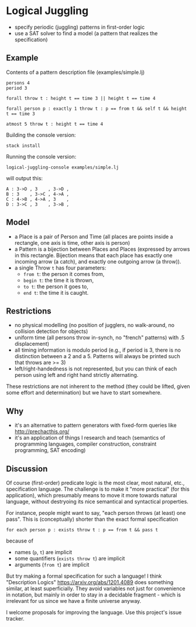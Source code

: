 Logical Juggling
================

* specify periodic (juggling) patterns in first-order logic
* use a SAT solver to find a model (a pattern that realizes the specification)

Example
-------

Contents of a pattern description file (examples/simple.lj)
```
persons 4
period 3

forall throw t : height t == time 3 || height t == time 4

forall person p : exactly 1 throw t : p == from t && self t && height t == time 3

atmost 5 throw t : height t == time 4
```

Building the console version:
```
stack install
```

Running the console version:
```
logical-juggling-console examples/simple.lj
```

will output this:
```
A : 3->D , 3    , 3->D , 
B : 3    , 3->C , 4->A , 
C : 4->B , 4->A , 3    , 
D : 3->C , 3    , 3->B , 
```

Model
-----

* a Place is a pair of Person and Time (all places are points inside a rectangle, one axis is time, other axis is person)
* a Pattern is a bijection between Places and Places (expressed by arrows in this rectangle.
  Bijection means that each place has exactly one incoming arrow (a catch), and exactly one outgoing arrow (a throw)).
* a single Throw `t` has four parameters:
    * `from t`: the person it comes from, 
    * `begin t`: the time it is thrown,
    * `to t`: the person it goes to,
    * `end t`: the time it is caught.

Restrictions
------------

* no physical modelling (no position of jugglers, no walk-around, no collision detection for objects)
* uniform time (all persons throw in-synch, no "french" patterns) with .5 displacement)
* all timing information is modulo period (e.g., if period is 3, there is no distinction between a 2 and a 5.
  Patterns will always be printed such that throws are >= 3)
* left/right-handedness is not represented, but you can think of each person using left and right hand strictly alternating.

These restrictions are not inherent to the method (they could be lifted, given some effort and determination) but we have to start somewhere.

Why
---

* it's an alternative to pattern generators with fixed-form queries like <http://prechacthis.org/>
* it's an application of things I research and teach (semantics of programming languages,
compiler construction, constraint programming, SAT encoding)

Discussion
----------

Of course (first-order) predicate logic is the most clear, most natural, etc., specification language.
The challenge is to make it "more practical" (for this application),
which presumably means to move it more towards natural language,
without destryoing its nice semantical and syntactical properties.

For instance, people might want to say, "each person throws (at least) one pass".
This is (conceptually) shorter than the exact formal specification
```
for each person p : exists throw t : p == from t && pass t
```
because of
* names (`p`, `t`) are implicit
* some quantifiers (`exists throw t`) are implicit 
* arguments (`from t`) are implicit

But try making a formal specification for such a language!
I think "Description Logics" <https://arxiv.org/abs/1201.4089> does something similar,
at least superficially.
They avoid variables not just for convenience in notation,
but mainly in order to stay in a decidable fragment -
which is irrelevant for us since we have a finite universe anyway.

I welcome proposals for improving the language. Use this project's issue tracker.
